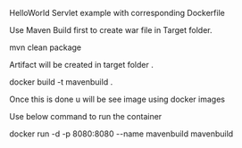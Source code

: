 HelloWorld  Servlet example with corresponding Dockerfile

Use Maven Build first to create war file in Target folder.

mvn clean package

Artifact will be created in target folder .

docker build -t mavenbuild .

Once this is done u will be see image using docker images

 Use below command to run the container

docker run -d -p 8080:8080 --name mavenbuild mavenbuild
